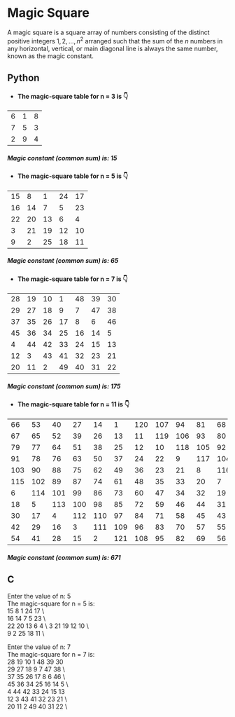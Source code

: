 # Magic Square 

A magic square is a square array of numbers consisting of the distinct positive integers $1, 2, ..., n^2$ arranged such that the sum of the $n$ numbers in any horizontal, vertical, or main diagonal line is always the same number, known as the magic constant.


## Python 
* #### The magic-square table for n = 3 is 👇 
  
| | | |
| ------ | ------ | ------ |
| 6 | 1 | 8 |
| 7 | 5 | 3 |
| 2 | 9 | 4 |

#####  Magic constant (common sum) is: 15


* #### The magic-square table for n = 5 is 👇
||||||
|----|----|----|----|----|
| 15 |  8 |  1 | 24 | 17 |
| 16 | 14 |  7 |  5 | 23 |
| 22 | 20 | 13 |  6 |  4 |
|  3 | 21 | 19 | 12 | 10 |
|  9 |  2 | 25 | 18 | 11 |
#####  Magic constant (common sum) is: 65

* #### The magic-square table for n = 7 is 👇
||||||||
|----|----|----|----|----|----|----|
| 28 | 19 | 10 |  1 | 48 | 39 | 30 |
| 29 | 27 | 18 |  9 |  7 | 47 | 38 |
| 37 | 35 | 26 | 17 |  8 |  6 | 46 |
| 45 | 36 | 34 | 25 | 16 | 14 |  5 |
|  4 | 44 | 42 | 33 | 24 | 15 | 13 |
| 12 |  3 | 43 | 41 | 32 | 23 | 21 |
| 20 | 11 |  2 | 49 | 40 | 31 | 22 |
#####  Magic constant (common sum) is: 175

* #### The magic-square table for n = 11 is 👇
||||||||||||
|-----|-----|-----|-----|-----|-----|-----|-----|-----|-----|-----|
|  66 |  53 |  40 |  27 |  14 |   1 | 120 | 107 |  94 |  81 |  68 |
|  67 |  65 |  52 |  39 |  26 |  13 |  11 | 119 | 106 |  93 |  80 |
|  79 |  77 |  64 |  51 |  38 |  25 |  12 |  10 | 118 | 105 |  92 |
|  91 |  78 |  76 |  63 |  50 |  37 |  24 |  22 |   9 | 117 | 104 |
| 103 |  90 |  88 |  75 |  62 |  49 |  36 |  23 |  21 |   8 | 116 |
| 115 | 102 |  89 |  87 |  74 |  61 |  48 |  35 |  33 |  20 |   7 |
|   6 | 114 | 101 |  99 |  86 |  73 |  60 |  47 |  34 |  32 |  19 |
|  18 |   5 | 113 | 100 |  98 |  85 |  72 |  59 |  46 |  44 |  31 |
|  30 |  17 |   4 | 112 | 110 |  97 |  84 |  71 |  58 |  45 |  43 |
|  42 |  29 |  16 |   3 | 111 | 109 |  96 |  83 |  70 |  57 |  55 |
|  54 |  41 |  28 |  15 |   2 | 121 | 108 |  95 |  82 |  69 |  56 |
#####  Magic constant (common sum) is: 671

## C
Enter the value of n: 5 \
The magic-square for n = 5 is: \
15	8	1	24	17 \ 	
16	14	7	5	23 \	
22	20	13	6	4 \	
3	21	19	12	10 \	
9	2	25	18	11 \

Enter the value of n: 7 \
The magic-square for n = 7 is: \
28	19	10	1	48	39	30 \
29	27	18	9	7	47	38 \	
37	35	26	17	8	6	46 \	
45	36	34	25	16	14	5  \	
4	44	42	33	24	15	13 \
12	3	43	41	32	23	21 \	
20	11	2	49	40	31	22 \